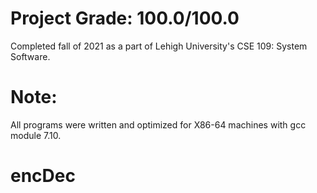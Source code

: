 # Project Grade: 100.0/100.0
Completed fall of 2021 as a part of Lehigh University's CSE 109: System Software.

# Note:
All programs were written and optimized for X86-64 machines with gcc module 7.10.

# encDec
